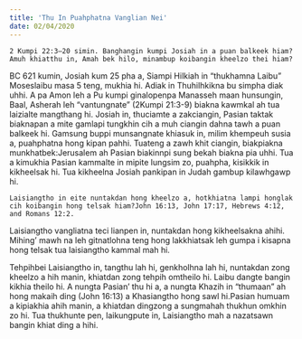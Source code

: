 ```yaml
---
title: 'Thu In Puahphatna Vanglian Nei'
date: 02/04/2020
---
```


`2 Kumpi 22:3–20 simin. Banghangin kumpi Josiah in a puan balkeek hiam?Amuh khiatthu in, Amah bek hilo, minambup koibangin kheelzo thei hiam?`

BC 621 kumin, Josiah kum 25 pha a, Siampi Hilkiah in “thukhamna Laibu” Moseslaibu masa 5 teng, mukhia hi. Adiak in Thuhilhkikna bu simpha diak uhhi. A pa Amon leh a Pu kumpi ginalopenpa Manasseh maan hunsungin, Baal, Asherah leh “vantungnate” (2Kumpi 21:3-9) biakna kawmkal ah tua laizialte mangthang hi. Josiah in, thuciamte a zakciangin, Pasian taktak biaknapan a mite gamlapi tungkhin cih a muh ciangin dahna tawh a puan balkeek hi. Gamsung buppi munsangnate khiasuk in, milim khempeuh susia a, puahphatna hong kipan pahhi. Tuateng a zawh khit ciangin, biakpiakna munkhatbek:Jerusalem ah Pasian biakinnpi sung bekah biakna pia uhhi. Tua a kimukhia Pasian kammalte in mipite lungsim zo, puahpha, kisikkik in kikheelsak hi. Tua kikheelna Josiah pankipan in Judah gambup kilawhgawp hi.

`Laisiangtho in eite nuntakdan hong kheelzo a, hotkhiatna lampi honglak cih koibangin hong telsak hiam?John 16:13, John 17:17, Hebrews 4:12, and Romans 12:2.`

Laisiangtho vangliatna teci lianpen in, nuntakdan hong kikheelsakna ahihi. Mihing’ mawh na leh gitnatlohna teng hong lakkhiatsak leh gumpa i kisapna hong telsak tua laisiangtho kammal mah hi.

Tehpihbei Laisiangtho in, tangthu lah hi, genkholhna lah hi, nuntakdan zong kheelzo a hih manin, khiatdan zong tehpih omtheilo hi. Laibu dangte bangin kikhia theilo hi. A nungta Pasian’ thu hi a, a nungta Khazih in “thumaan” ah hong makaih ding (John 16:13) a Khasiangtho hong sawl hi.Pasian humuam a kipiakhia ahih manin, a khiatdan dingzong a sungmahah thukhun omkhin zo hi. Tua thukhunte pen, laikungpute in, Laisiangtho mah a nazatsawn bangin khiat ding a hihi.